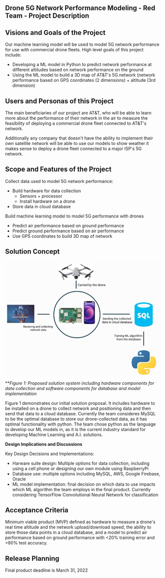 ## Drone 5G Network Performance Modeling  - Red Team - Project Description

## Visions and Goals of the Project

Our machine learning model will be used to model 5G network performance for use with commercial drone fleets. High level goals of this project include:

  - Developing a ML model in Python to predict network performance at different altitudes based on network performance on the ground
  - Using the ML model to build a 3D map of AT&T's 5G network (network performance based on GPS coordinates (2 dimensions) + altitude (3rd dimension)

## Users and Personas of this Project

The main beneficiaries of our project are AT&T, who will be able to learn more about the performance of their network in the air to measure the feasibility of deploying a commercial drone fleet connected to AT&T's network.

Additionally any company that doesn't have the ability to implement their own satellite network will be able to use our models to show weather it makes sense to deploy a drone fleet connected to a major ISP's 5G network.

## Scope and Features of the Project

  Collect data used to model 5G network performance:
  
  - Build hardware for data collection
    - Sensors + processor
    - Install hardware on a drone
  - Store data in cloud database
  
  Build machine learning model to model 5G performance with drones
  
  - Predict air performance based on ground performance
  - Predict ground performance based on air performance
  - Use GPS coordinates to build 3D map of network
 
## Solution Concept

![Image](solution_concept.png)

**_Figure 1: Proposed solution system including hardware components for data collection and software components for database and model implementation_

Figure 1 demonstrates our initial solution proposal. It includes hardware to be installed on a drone to collect network and positioning data and then send that data to a cloud database. Currently the team consideres MySQL to be the optimal database to store our drone-collected data, as it has optimal functionality with python. The team chose python as the language to develop our ML models in, as it is the current industry standard for developing Machine Learning and A.I. solutions.

**Design Implications and Discussions**

Key Design Decisions and Implementations:

  - Harware suite design: Multiple options for data collection, including using a cell phone or designing our own module using RaspberryPi
  - Database use: multiple options including MySQL, AWS, Google Firebase, Oracle
  - ML model implementation: final decision on which data to use impacts which ML algorithm the team employs in the final product. Currently considering TensorFlow Convolutional Neural Network for classification


## Acceptance Criteria

Minimum viable product (MVP) defined as hardware to measure a drone's real time altitude and the network upload/download speed, the ability to store those data points in a cloud database, and a model to predict air performance based on ground performance with <20% training error and >80% test accuracy. 

## Release Planning

Final product deadline is March 31, 2022
